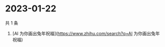 # 2023-01-22

共 1 条

<!-- BEGIN -->
<!-- 最后更新时间 Sun Jan 22 2023 04:07:16 GMT+0800 (China Standard Time) -->

1. [AI 为你画出兔年祝福](https://www.zhihu.com/search?q=AI 为你画出兔年祝福)

<!-- END -->
